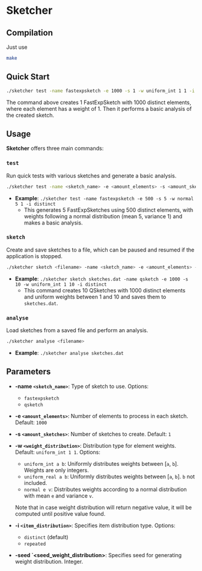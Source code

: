 
# Sketcher

## Compilation

Just use
```bash
make
```

## Quick Start

```bash
./sketcher test -name fastexpsketch -e 1000 -s 1 -w uniform_int 1 1 -i distinct
```
The command above creates 1 FastExpSketch with 1000 distinct elements, where each element has a weight of 1. Then it performs a basic analysis of the created sketch.

## Usage

**Sketcher** offers three main commands:

### `test`
Run quick tests with various sketches and generate a basic analysis.
```bash
./sketcher test -name <sketch_name> -e <amount_elements> -s <amount_sketches> -w <weight_distribution> -i <item_distribution>
```

- **Example**: `./sketcher test -name fastexpsketch -e 500 -s 5 -w normal 5 1 -i distinct`
  - This generates 5 FastExpSketches using 500 distinct elements, with weights following a normal distribution (mean 5, variance 1) and makes a basic analysis.

### `sketch`
Create and save sketches to a file, which can be paused and resumed if the application is stopped.
```bash
./sketcher sketch <filename> -name <sketch_name> -e <amount_elements> -s <amount_sketches> -w <weight_distribution> -i <item_distribution>
```

- **Example**: `./sketcher sketch sketches.dat -name qsketch -e 1000 -s 10 -w uniform_int 1 10 -i distinct`
  - This command creates 10 QSketches with 1000 distinct elements and uniform weights between 1 and 10 and saves them to `sketches.dat`.

### `analyse`
Load sketches from a saved file and perform an analysis.
```bash
./sketcher analyse <filename>
```

- **Example**: `./sketcher analyse sketches.dat`


## Parameters

- **-name `<sketch_name>`**: Type of sketch to use. Options:
  - `fastexpsketch`
  - `qsketch`

- **-e `<amount_elements>`**: Number of elements to process in each sketch. Default: `1000`

- **-s `<amount_sketches>`**: Number of sketches to create. Default: `1`

- **-w `<weight_distribution>`**: Distribution type for element weights. Default: `uniform_int 1 1`. Options:
  - `uniform_int a b`: Uniformly distributes weights between [`a`, `b`]. Weights are only integers.
  - `uniform_real a b`: Uniformly distributes weights between [`a`, `b`]. `b` not included.
  - `normal e v`: Distributes weights according to a normal distribution with mean `e` and variance `v`.

  Note that in case weight distribution will return negative value, it will be computed until positive value found. 

- **-i `<item_distribution>`**: Specifies item distribution type. Options:
  - `distinct` (default)
  - `repeated`

- **-seed `<seed_weight_distribution>**: Specifies seed for generating weight distribution. Integer.
